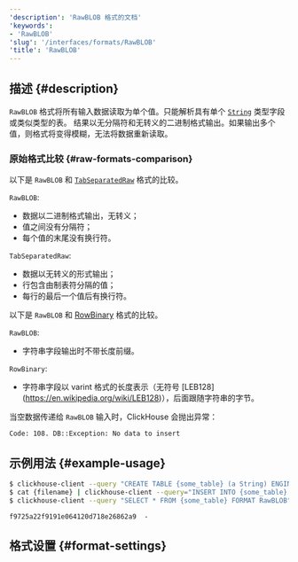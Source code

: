 ```yaml
---
'description': 'RawBLOB 格式的文档'
'keywords':
- 'RawBLOB'
'slug': '/interfaces/formats/RawBLOB'
'title': 'RawBLOB'
---
```


## 描述 {#description}

`RawBLOB` 格式将所有输入数据读取为单个值。只能解析具有单个 [`String`](/sql-reference/data-types/string.md) 类型字段或类似类型的表。
结果以无分隔符和无转义的二进制格式输出。如果输出多个值，则格式将变得模糊，无法将数据重新读取。

### 原始格式比较 {#raw-formats-comparison}

以下是 `RawBLOB` 和 [`TabSeparatedRaw`](./TabSeparated/TabSeparatedRaw.md) 格式的比较。

`RawBLOB`:
- 数据以二进制格式输出，无转义；
- 值之间没有分隔符；
- 每个值的末尾没有换行符。

`TabSeparatedRaw`:
- 数据以无转义的形式输出；
- 行包含由制表符分隔的值；
- 每行的最后一个值后有换行符。

以下是 `RawBLOB` 和 [RowBinary](./RowBinary/RowBinary.md) 格式的比较。

`RawBLOB`:
- 字符串字段输出时不带长度前缀。

`RowBinary`:
- 字符串字段以 varint 格式的长度表示（无符号 [LEB128] (https://en.wikipedia.org/wiki/LEB128)），后面跟随字符串的字节。

当空数据传递给 `RawBLOB` 输入时，ClickHouse 会抛出异常：

```text
Code: 108. DB::Exception: No data to insert
```

## 示例用法 {#example-usage}

```bash title="Query"
$ clickhouse-client --query "CREATE TABLE {some_table} (a String) ENGINE = Memory;"
$ cat {filename} | clickhouse-client --query="INSERT INTO {some_table} FORMAT RawBLOB"
$ clickhouse-client --query "SELECT * FROM {some_table} FORMAT RawBLOB" | md5sum
```

```text title="Response"
f9725a22f9191e064120d718e26862a9  -
```

## 格式设置 {#format-settings}
